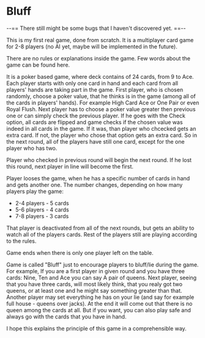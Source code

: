 # Bluff
--== There still might be some bugs that I haven't discovered yet. ==--

This is my first real game, done from scratch. 
It is a multiplayer card game for 2-8 players (no AI yet, maybe will be implemented in the future).

There are no rules or explanations inside the game. Few words about the game can be found here.

It is a poker based game, where deck contains of 24 cards, from 9 to Ace. 
Each player starts with only one card in hand and each card from all players' hands are taking part in the game. First player, who is chosen randomly, choose a poker value, that he thinks is in the game (among all of the cards in players' hands). For example High Card Ace or One Pair or even Royal Flush. Next player has to choose a poker value greater then previous one or can simply check the previous player. If he goes with the Check option, all cards are flipped and game checks if the chosen value was indeed in all cards in the game. If it was, than player who chcecked gets an extra card. If not, the player who chose that option gets an extra card. So in the next round, all of the players have still one card, except for the one player who has two.

Player who checked in previous round will begin the next round. If he lost this round, next player in line will become the first.

Player looses the game, when he has a specific number of cards in hand and gets another one. The number changes, depending on how many players play the game: 
- 2-4 players - 5 cards 
- 5-6 players - 4 cards 
- 7-8 players - 3 cards

That player is deactivated from all of the next rounds, but gets an ability to watch all of the players cards. Rest of the players still are playing according to the rules.

Game ends when there is only one player left on the table.

Game is called "Bluff" just to encourage players to bluff/lie during the game. For example, If you are a first player in given round and you have three cards: Nine, Ten and Ace you can say A pair of queens. Next player, seeing that you have three cards, will most likely think, that you realy got two queens, or at least one and he might say something greater than that. Another player may set everything he has on your lie (and say for example full house - queens over jacks). At the end it will come out that there is no queen among the cards at all. But if you want, you can also play safe and always go with the cards that you have in hand.

I hope this explains the principle of this game in a comprehensible way.
